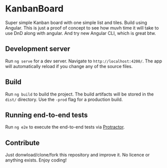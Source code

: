 # KanbanBoard

Super simple Kanban board with one simple list and tiles. Build using Angular. This is just a proof of concept to see how muvh time it will take to use DnD along with angular. And try new Angular CLI, which is great btw.

## Development server

Run `ng serve` for a dev server. Navigate to `http://localhost:4200/`. The app will automatically reload if you change any of the source files.

## Build

Run `ng build` to build the project. The build artifacts will be stored in the `dist/` directory. Use the `-prod` flag for a production build.

## Running end-to-end tests

Run `ng e2e` to execute the end-to-end tests via [Protractor](http://www.protractortest.org/).

## Contribute

Just donwload/clone/fork this repository and improve it. No licence or anything exists. 
Enjoy coding!

